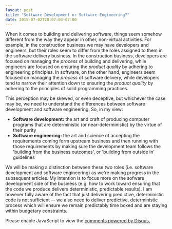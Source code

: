 ```yaml
---
layout: post
title: "Software Development or Software Engineering?"
date: 2015-07-02T20:07:03-07:00
---
```


When it comes to building and delivering software, things seem somehow different from the way they appear in other, non-virtual activities. For example, in the construction business we may have developers and engineers, but their roles seem to differ from the roles assigned to them in the software delivery business. In the construction business, developers are focused on managing the _process_ of building and delivering, while engineers are focused on ensuring the _product quality_ by adhering to engineering principles. In software, on the other hand, engineers seem focused on managing the _process_ of software delivery, while developers tend to narrow their attention down to ensuring the _product quality_ by adhering to the principles of solid programming practices.

This perception may be skewed, or even deceptive, but whichever the case may be, we need to understand the differences between software development and software engineering. So, in my view:

* **Software development:** the art and craft of producing computer programs that are deterministic (or near-deterministic) by the virtue of their purity
* **Software engineering:** the art and science of accepting the requirements coming form upstream business and then running with those requirements by making sure the development team follows the 'building from the business outcomes', or 'building from outside in' guidelines

We will be making a distinction between these two roles (i.e. software development and software engineering) as we're making progress in the subsequent articles. My intention is to focus more on the sofware development side of the business (e.g. how to work toward ensuring that the code we produce delivers deterministic, predictable results). I am however fully aware of the fact that just delivering predictive, deterministic code is not sufficient -- we also need to deliver predictive, deterministic process which will ensure we remain predictably time boxed and are staying within budgetary constraints.

<div id="disqus_thread"></div>
<script type="text/javascript">
    /* * * CONFIGURATION VARIABLES * * */
    var disqus_shortname = 'alexbunardzic';
    
    /* * * DON'T EDIT BELOW THIS LINE * * */
    (function() {
        var dsq = document.createElement('script'); dsq.type = 'text/javascript'; dsq.async = true;
        dsq.src = '//' + disqus_shortname + '.disqus.com/embed.js';
        (document.getElementsByTagName('head')[0] || document.getElementsByTagName('body')[0]).appendChild(dsq);
    })();
</script>
<noscript>Please enable JavaScript to view the <a href="https://disqus.com/?ref_noscript" rel="nofollow">comments powered by Disqus.</a></noscript>